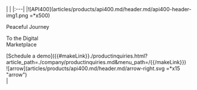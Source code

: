 <div class="api400-section2" markdown="1">
<div class="api400-section2-content" markdown="1">
|   |
|:---|
|![API400](articles/products/api400.md/header.md/api400-header-img1.png =*x500) <div class="api400-text-container"><p class="blue-text header" id="peace">Peaceful Journey</p>  <p class="white-text header"> To the Digital <br> Marketplace</p>  <div class="api400-schedule-button button">[Schedule a demo]({{#makeLink}}./productinquiries.html?article_path=./company/productinquiries.md&menu_path=/{{/makeLink}}) <div class="arrow-container">![arrow](articles/products/api400.md/header.md/arrow-right.svg =*x15 "arrow")</div></div></div>|
</div>
</div>